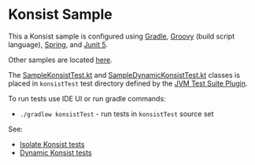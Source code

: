 # Konsist Sample

This a Konsist sample is configured using [Gradle](https://docs.gradle.org/current/userguide/userguide.html),
[Groovy](https://groovy-lang.org/) (build script language),
[Spring](https://spring.io/),
and [Junit 5](https://junit.org/junit5/).

Other samples are located [here](..).

The [SampleKonsistTest.kt](src/konsistTest/kotlin/com/sample/SampleKonsistTest.kt) and
[SampleDynamicKonsistTest.kt](src/konsistTest/kotlin/com/sample/SampleDynamicKonsistTest.kt) classes is placed in
`konsistTest`
test directory defined by the
[JVM Test Suite Plugin](https://docs.gradle.org/current/userguide/jvm_test_suite_plugin.html).

To run tests use IDE UI or run gradle commands:
- `./gradlew konsistTest` - run tests in `konsistTest` source set

See:
- [Isolate Konsist tests](https://docs.konsist.lemonappdev.com/advanced/isolate-konsist-tests)
- [Dynamic Konsist tests](https://docs.konsist.lemonappdev.com/advanced/dynamic-konsist-tests)
